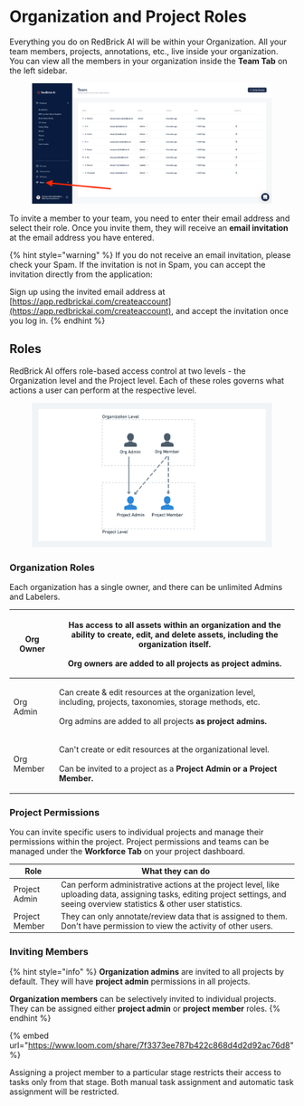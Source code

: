 # Organization and Project Roles

Everything you do on RedBrick AI will be within your Organization. All your team members, projects, annotations, etc., live inside your organization. You can view all the members in your organization inside the **Team Tab** on the left sidebar.&#x20;

<figure><img src="../.gitbook/assets/app.redbrickai.com_a717f7d8-8a19-4346-b9b4-a90c8d6875ba_team (1).png" alt=""><figcaption></figcaption></figure>

To invite a member to your team, you need to enter their email address and select their role. Once you invite them, they will receive an **email invitation** at the email address you have entered.&#x20;

{% hint style="warning" %}
If you do not receive an email invitation, please check your Spam. If the invitation is not in Spam, you can accept the invitation directly from the application:

Sign up using the invited email address at [https://app.redbrickai.com/createaccount](https://app.redbrickai.com/createaccount), and accept the invitation once you log in.
{% endhint %}

## Roles

RedBrick AI offers role-based access control at two levels - the Organization level and the Project level. Each of these roles governs what actions a user can perform at the respective level.

<figure><img src="../.gitbook/assets/Label evaluation@2x (1) (2).png" alt=""><figcaption></figcaption></figure>

### Organization Roles

Each organization has a single owner, and there can be unlimited Admins and Labelers.&#x20;

| Org Owner  | <p>Has access to all assets within an organization and the ability to create, edit, and delete assets, including the organization itself. <br><br>Org owners are added to all projects <strong>as project admins</strong>.</p> |
| ---------- | ------------------------------------------------------------------------------------------------------------------------------------------------------------------------------------------------------------------------------ |
| Org Admin  | <p>Can create &#x26; edit resources at the organization level, including, projects, taxonomies, storage methods, etc.<br><br>Org admins are added to all projects <strong>as project admins.</strong></p>                      |
| Org Member | <p>Can't create or edit resources at the organizational level. <br><br>Can be invited to a project as a <strong>Project Admin or a Project Member.</strong></p>                                                                |

### Project Permissions

You can invite specific users to individual projects and manage their permissions within the project.   Project permissions and teams can be managed under the **Workforce Tab** on your project dashboard.  &#x20;

| Role           | What they can do                                                                                                                                                                 |
| -------------- | -------------------------------------------------------------------------------------------------------------------------------------------------------------------------------- |
| Project Admin  | Can perform administrative actions at the project level, like uploading data, assigning tasks, editing project settings, and seeing overview statistics & other user statistics. |
| Project Member | They can only annotate/review data that is assigned to them. Don't have permission to view the activity of other users.                                                          |

### Inviting Members

{% hint style="info" %}
**Organization admins** are invited to all projects by default. They will have **project admin** permissions in all projects.&#x20;

**Organization members** can be selectively invited to individual projects. They can be assigned either **project admin** or **project member** roles.
{% endhint %}

{% embed url="https://www.loom.com/share/7f3373ee787b422c868d4d2d92ac76d8" %}

Assigning a project member to a particular stage restricts their access to tasks only from that stage. Both manual task assignment and automatic task assignment will be restricted.&#x20;
